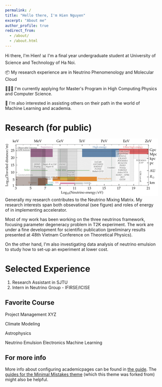 ```yaml
---
permalink: /
title: "Hello there, I'm Hien Nguyen"
excerpt: "About me"
author_profile: true
redirect_from: 
  - /about/
  - /about.html
---
```


Hi there, I'm Hien!
 📊 I'm a final year undergraduate student at University of Science and Technology of Ha Noi. 

📦 My research experience are in Neutrino Phenomenology and Molecular Cloud

👩🏻‍💻 I'm currently applying for Master's Program in High Computing Physics and Computer Science. 

🏅 I'm also interested in assisting others on their path in the world of Machine Learning and academia. 



Research (for public)
======
![Illustration of my interest](/images/HE-Neutrinos.png)
Generally my research contributes to the Neutrino Mixing Matrix. My research interests span both obsevational (see figure) and roles of energy of in implementing accelerator. 

Most of my work has been working on the three neutrinos framework, focusing parameter degeneracy problem in T2K experiment. The work are under a fine development for scientific publication (preliminary results presented at 48th Vietnam Conference on Theoretical Physics). 

On the other hand, I'm also investigating data analysis of neutrino emulsion to study how to set-up an experiment at lower cost. 


Selected Experience
======
1. Research Assistant in SJTU 
2. Intern in Neutrino Group - IFIRSE/ICISE 


Favorite Course
------
Project Management 
XYZ

Climate Modeling 

Astrophysics 

  Neutrino Emulsion 
 Electronics
 Machine Learning


For more info
------
More info about configuring academicpages can be found in [the guide](https://academicpages.github.io/markdown/). The [guides for the Minimal Mistakes theme](https://mmistakes.github.io/minimal-mistakes/docs/configuration/) (which this theme was forked from) might also be helpful.
